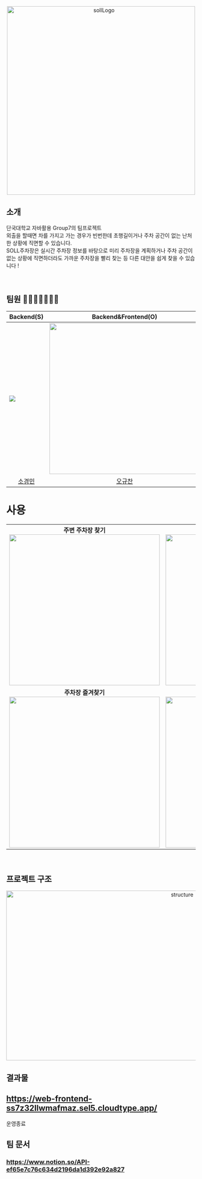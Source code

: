 <div align="center">
<img width="500" alt="sollLogo" src="https://github.com/SOLL-Parking-Lot/.github/assets/88769991/ad5cfb3e-a240-4eb8-ab20-9c846ac7e6fe">





</div>

## **소개**
단국대학교 자바활용 Group7의 팀프로젝트
<br>
외출을 할때면 차를 가지고 가는 경우가 빈번한데 초행길이거나 주차 공간이 없는 난처한 상황에 직면할 수 있습니다.
<br>
SOLL주차장은 실시간 주차장 정보를 바탕으로 미리 주차장을 계획하거나 주차 공간이 없는 상황에 직면하더라도 가까운 주차장을 빨리 찾는 등 다른 대안을 쉽게 찾을 수 있습니다 !
<br>
<br>
<br>


## 팀원 👨‍👩‍👧‍👦👨‍👩‍👦
| **Backend(S)**                                                      | **Backend&Frontend(O)**                                                         | **Frontend(L)**                                                                 | **Backend(L)**                                                                 | 
|---------------------------------------------------------------------|---------------------------------------------------------------------------------|---------------------------------------------------------------------------------|--------------------------------------------------------------------------------| 
| <img src="https://avatars.githubusercontent.com/u/88769991?v=4"/>   | <img src="https://avatars.githubusercontent.com/u/112472883?v=4" width=400px /> | <img src="https://avatars.githubusercontent.com/u/103481014?v=4" width=400px /> | <img src="https://avatars.githubusercontent.com/u/166590918?v=4" width=400px > | 
| <div align="center">[소경민](https://github.com/ComNewbie)</div> | <div align="center">[오규찬](https://github.com/ohchanKyu)</div>                  | <div align="center"> [이정원](https://github.com/ThisGrDn)</div>              | <div align="center">[이원진](https://github.com/Enendxkr)</div>              |     

# 사용
<div align="center">
  <table>
    <tr>
      <td align="center">
        <strong>주변 주차장 찾기</strong><br>
        <img src="https://github.com/SOLL-Parking-Lot/.github/assets/88769991/fbaa8314-e134-49bf-961c-5bde4ed621ed" width="400px" />
      </td>
      <td align="center">
        <strong>내 위치 변경</strong><br>
        <img src="https://github.com/SOLL-Parking-Lot/.github/assets/88769991/664c3211-4c56-4a54-a326-3fc704c95658" width="400px" />
      </td>
    </tr>
    <tr>
      <td align="center">
        <strong>주차장 즐겨찾기</strong><br>
        <img src="https://github.com/SOLL-Parking-Lot/.github/assets/88769991/810d98b2-e517-4dfe-81fa-2c2c71e2ad3f" width="400px" />
      </td>
      <td align="center">
        <strong>새로운 주차장 등록</strong><br>
        <img src="https://github.com/SOLL-Parking-Lot/.github/assets/88769991/f292a38d-0c91-44d7-a307-7f775428449e" width="400px" />
      </td>
    </tr>
  </table>
</div><br>


## **프로젝트 구조**

<div align="center">
  <img width="920" height="450" alt="structure" src="https://github.com/SOLL-Parking-Lot/.github/assets/88769991/40441d4d-d175-4060-af8c-10d71383cbd9">
</div>

## 결과물
## https://web-frontend-ss7z32llwmafmaz.sel5.cloudtype.app/
운영종료

## 팀 문서
### https://www.notion.so/API-ef65e7c76c634d2196da1d392e92a827

